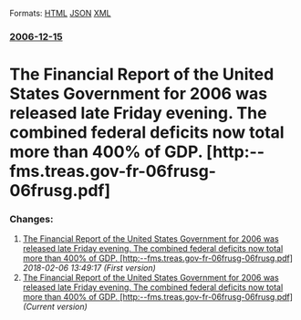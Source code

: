 
Formats: [HTML](/news/2006/12/15/the-financial-report-of-the-united-states-government-for-2006-was-released-late-friday-evening-the-combined-federal-deficits-now-total-mor.html)  [JSON](/news/2006/12/15/the-financial-report-of-the-united-states-government-for-2006-was-released-late-friday-evening-the-combined-federal-deficits-now-total-mor.json)  [XML](/news/2006/12/15/the-financial-report-of-the-united-states-government-for-2006-was-released-late-friday-evening-the-combined-federal-deficits-now-total-mor.xml)  

### [2006-12-15](/news/2006/12/15/index.md)

##### 
#  The Financial Report of the United States Government for 2006 was released late Friday evening. The combined federal deficits now total more than 400% of GDP. [http:--fms.treas.gov-fr-06frusg-06frusg.pdf]




### Changes:

1. [ The Financial Report of the United States Government for 2006 was released late Friday evening. The combined federal deficits now total more than 400% of GDP. [http:--fms.treas.gov-fr-06frusg-06frusg.pdf]](/news/2006/12/15/the-financial-report-of-the-united-states-government-for-2006-was-released-late-friday-evening-the-combined-federal-deficits-now-total-mo.md) _2018-02-06 13:49:17 (First version)_
1. [ The Financial Report of the United States Government for 2006 was released late Friday evening. The combined federal deficits now total more than 400% of GDP. [http:--fms.treas.gov-fr-06frusg-06frusg.pdf]](/news/2006/12/15/the-financial-report-of-the-united-states-government-for-2006-was-released-late-friday-evening-the-combined-federal-deficits-now-total-mor.md) _(Current version)_
